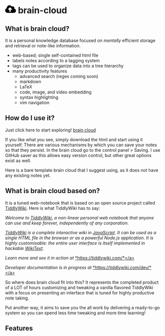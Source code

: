 # <img src="/cloud-upload-alt-solid.svg" width="35"> brain-cloud

## What is brain cloud?
It is a personal knowledge database focused on *mentally* efficient storage and retrieval or note-like information. 
* web-based; single self-contained html file
* labels notes according to a tagging system
* tags can be used to organize data into a tree hierarchy
* many productivity features
  - advanced search (regex coming soon)
  - markdown
  - LaTeX
  - code, image, and video embedding
  - syntax highlighting
  - vim navigation

## How do I use it?
Just click here to start exploring! <a href="research_highlights/SVT_Decomposition_Theorem.pdf">brain cloud</a>

If you like what you see, simply download the html and start using it yourself. There are various mechanisms by which you can save your notes so that they persist. In the brain cloud go to the control panel > Saving. I use GitHub saver as this allows easy version control, but other great options exist as well.

Here is a bare template brain cloud that I suggest using, as it does not have any existing notes yet.

## What is brain cloud based on?
It is a tuned web-notebook that is based on an open source project called [TiddlyWiki](https://github.com/Jermolene/TiddlyWiki5). Here is what TiddlyWiki has to say:

*Welcome to* <a class="tc-tiddlylink tc-tiddlylink-resolves" href="https://tiddlywiki.com/static/TiddlyWiki.html">*TiddlyWiki*</a>, *a non-linear personal web notebook that anyone can use and keep forever, independently of any corporation.*</p><p><a class="tc-tiddlylink tc-tiddlylink-resolves" href="https://tiddlywiki.com/static/TiddlyWiki.html">*TiddlyWiki*</a> *is a complete interactive wiki in* <a class="tc-tiddlylink tc-tiddlylink-resolves" href="https://tiddlywiki.com/static/JavaScript.html">*JavaScript*</a>. *It can be used as a single HTML file in the browser or as a powerful Node.js application. It is highly customisable: the entire user interface is itself implemented in hackable* <a class="tc-tiddlylink tc-tiddlylink-resolves" href="https://tiddlywiki.com/static/WikiText.html">*WikiText*</a>.</p><p>*Learn more and see it in action at* <a class="tc-tiddlylink-external" href="https://tiddlywiki.com/" rel="noopener noreferrer" target="_blank">*https://tiddlywiki.com/*</a></p><p>*Developer documentation is in progress at* <a class="tc-tiddlylink-external" href="https://tiddlywiki.com/dev/" rel="noopener noreferrer" target="_blank">*https://tiddlywiki.com/dev/*</a>

So where does brain cloud fit into this? It represents the completed product of a LOT of hours customizing and tweaking a vanilla flavored TiddlyWiki with a focus on presenting an interface that is tuned for highly productive note taking. 

Put another way, it aims to save you the all work by delivering a ready-to-go system so you can spend less time tweaking and more time learning!


## Features
